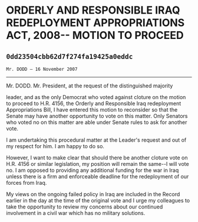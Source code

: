 # ORDERLY AND RESPONSIBLE IRAQ REDEPLOYMENT APPROPRIATIONS ACT, 2008-- MOTION TO PROCEED
## `0dd23504cbb62d7f274fa19425a0eddc`
`Mr. DODD — 16 November 2007`

---


Mr. DODD. Mr. President, at the request of the distinguished majority


leader, and as the only Democrat who voted against cloture on the 
motion to proceed to H.R. 4156, the Orderly and Responsible Iraq 
redeployment Appropriations Bill, I have entered this motion to 
reconsider so that the Senate may have another opportunity to vote on 
this matter. Only Senators who voted no on this matter are able under 
Senate rules to ask for another vote.

I am undertaking this procedural matter at the Leader's request and 
out of my respect for him. I am happy to do so.

However, I want to make clear that should there be another cloture 
vote on H.R. 4156 or similar legislation, my position will remain the 
same--I will vote no. I am opposed to providing any additional funding 
for the war in Iraq unless there is a firm and enforceable deadline for 
the redeployment of our forces from Iraq.

My views on the ongoing failed policy in Iraq are included in the 
Record earlier in the day at the time of the original vote and I urge 
my colleagues to take the opportunity to review my concerns about our 
continued involvement in a civil war which has no military solutions.
